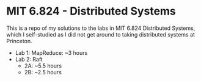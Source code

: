 # MIT 6.824 - Distributed Systems

This is a repo of my solutions to the labs in MIT 6.824 Distributed Systems, which I self-studied as I did not get around to taking distributed systems at Princeton.

- Lab 1: MapReduce: ~3 hours
- Lab 2: Raft
    - 2A: ~5.5 hours
    - 2B: ~2.5 hours
